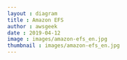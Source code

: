 ```yaml
---
layout : diagram
title : Amazon EFS
author : awsgeek
date : 2019-04-12
image : images/amazon-efs_en.jpg
thumbnail : images/amazon-efs_en.jpg
---
```

